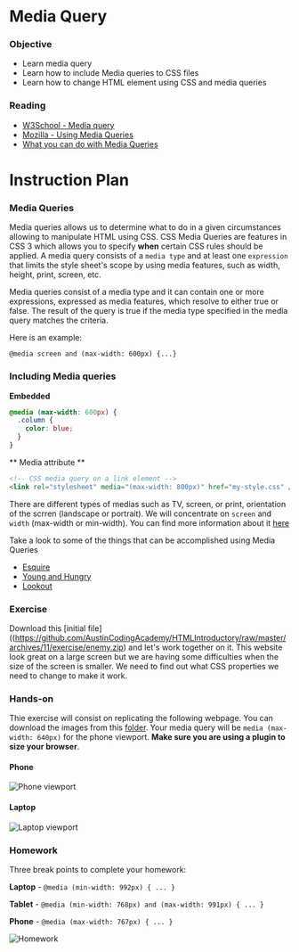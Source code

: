 # Media Query

### Objective

* Learn media query
* Learn how to include Media queries to CSS files
* Learn how to change HTML element using CSS and media queries

### Reading

* [W3School - Media query](http://www.w3schools.com/cssref/css3_pr_mediaquery.asp)
* [Mozilla - Using Media Queries](https://developer.mozilla.org/en-US/docs/Web/CSS/Media_Queries/Using_media_queries)
* [What you can do with Media Queries](http://mediaqueri.es/)

# Instruction Plan

### Media Queries

Media queries allows us to determine what to do in a given circumstances allowing to manipulate HTML using CSS. CSS Media Queries are features in CSS 3 which allows you to specify **when** certain CSS rules should be applied. A media query consists of a `media type` and at least one `expression` that limits the style sheet's scope by using media features, such as width, height, print, screen, etc.

Media  queries consist of a media type and it can contain one or more expressions, expressed as media features, which resolve to either true or false. The result of the query is true if the media type specified in the media query matches the criteria.

Here is an example:

`@media screen and (max-width: 600px) {...}`

### Including Media queries

**Embedded**

```css
@media (max-width: 600px) {
  .column {
    color: blue;
  }
}
```

** Media attribute **

```html
<!-- CSS media query on a link element -->
<link rel="stylesheet" media="(max-width: 800px)" href="my-style.css" />
```

There are different types of medias such as TV, screen, or print, orientation of the scrren (landscape or portrait). We will concentrate on `screen` and `width` (max-width or min-width). You can find more information about it [here](http://cssmediaqueries.com/what-are-css-media-queries.html)

Take a look to some of the things that can be accomplished using Media Queries

* [Esquire](http://www.esquire.co.uk)
* [Young and Hungry](http://youngandhungry.co/)
* [Lookout](https://www.lookout.com/)

### Exercise

Download this [initial file]((https://github.com/AustinCodingAcademy/HTMLIntroductory/raw/master/archives/11/exercise/enemy.zip) and let's work together on it. This website look great on a large screen but we are having some difficulties when the size of the screen is smaller. We need to find out what CSS properties we need to change to make it work.

### Hands-on

Thie exercise will consist on replicating the following webpage. You can download the images from this [folder](../exercises/11/evaluate). Your media query will be `media (max-width: 640px)` for the phone viewport. **Make sure you are using a plugin to size your browser**.

#### Phone

![Phone viewport](../images/11/evaluate-phone.png)

#### Laptop

![Laptop viewport](../images/11/evaluate-laptop.png)

### Homework

Three break points to complete your homework:

**Laptop** - `@media (min-width: 992px) { ... }`

**Tablet** - `@media (min-width: 768px) and (max-width: 991px) { ... }`

**Phone** - `@media (max-width: 767px) { ... }`

![Homework](../images/11/homework.jpg)